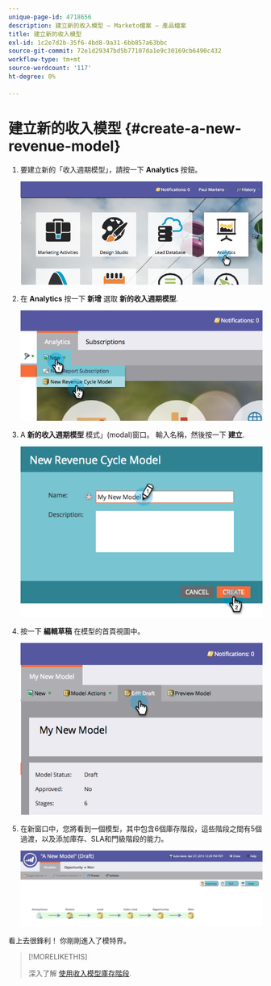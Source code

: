 ```yaml
---
unique-page-id: 4718656
description: 建立新的收入模型 — Marketo檔案 — 產品檔案
title: 建立新的收入模型
exl-id: 1c2e7d2b-35f6-4bd8-9a31-6bb857a63bbc
source-git-commit: 72e1d29347bd5b77107da1e9c30169cb6490c432
workflow-type: tm+mt
source-wordcount: '117'
ht-degree: 0%

---
```


# 建立新的收入模型 {#create-a-new-revenue-model}

1. 要建立新的「收入週期模型」，請按一下 **Analytics** 按鈕。

   ![](assets/image2015-4-27-11-3a54-3a41.png)

1. 在 **Analytics** 按一下 **新增** 選取 **新的收入週期模型**.

   ![](assets/image2015-4-27-11-3a55-3a51.png)

1. A **新的收入週期模型** 模式」(modal)窗口。 輸入名稱，然後按一下 **建立**.

   ![](assets/image2015-4-27-11-3a57-3a59.png)

1. 按一下 **編輯草稿** 在模型的首頁視圖中。

   ![](assets/image2015-4-27-12-3a10-3a49.png)

1. 在新窗口中，您將看到一個模型，其中包含6個庫存階段，這些階段之間有5個過渡，以及添加庫存、SLA和門級階段的能力。

   ![](assets/image2015-4-27-12-3a31-3a1.png)

看上去很鋒利！ 你剛剛進入了模特界。

>[!MORELIKETHIS]
>
>深入了解 [使用收入模型庫存階段](/help/marketo/product-docs/reporting/revenue-cycle-analytics/revenue-cycle-models/using-revenue-model-inventory-stages.md).
